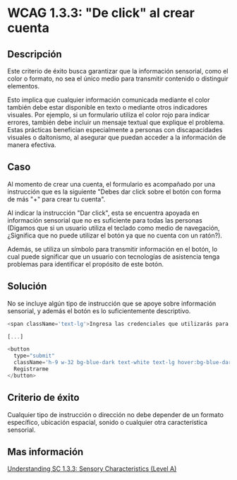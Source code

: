 # WCAG 1.3.3: "De click" al crear cuenta

## Descripción

Este criterio de éxito busca garantizar que la información sensorial, como el color o formato, no sea el único medio para transmitir contenido o distinguir elementos.

Esto implica que cualquier información comunicada mediante el color también debe estar disponible en texto o mediante otros indicadores visuales. Por ejemplo, si un formulario utiliza el color rojo para indicar errores, también debe incluir un mensaje textual que explique el problema. Estas prácticas benefician especialmente a personas con discapacidades visuales o daltonismo, al asegurar que puedan acceder a la información de manera efectiva.

## Caso

Al momento de crear una cuenta, el formulario es acompañado por una instrucción que es la siguiente "Debes dar click sobre el botón con forma de más "+" para crear tu cuenta".

Al indicar la instrucción "Dar click", esta se encuentra apoyada en información sensorial que no es suficiente para todas las personas (Digamos que si un usuario utiliza el teclado como medio de navegación, ¿Significa que no puede utilizar el botón ya que no cuenta con un ratón?).

Además, se utiliza un símbolo para transmitir información en el botón, lo cual puede significar que un usuario con tecnologías de asistencia tenga problemas para identificar el propósito de este botón.

## Solución

No se incluye algún tipo de instrucción que se apoye sobre información sensorial, y además el botón es lo suficientemente descriptivo.

```javascript
<span className='text-lg'>Ingresa las credenciales que utilizarás para iniciar sesión en CompraFácil</span>

[...]

<button 
  type="submit"
  className='h-9 w-32 bg-blue-dark text-white text-lg hover:bg-blue-darkest'>
  Registrarme
</button>
```

## Criterio de éxito

Cualquier tipo de instrucción o dirección no debe depender de un formato específico, ubicación espacial, sonido o cualquier otra característica sensorial.

## Mas información

[Understanding SC 1.3.3: Sensory Characteristics (Level A)](https://www.w3.org/WAI/WCAG22/Understanding/sensory-characteristics)